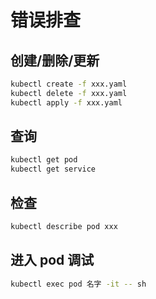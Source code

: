 # 错误排查

## 创建/删除/更新

```bash
kubectl create -f xxx.yaml
kubectl delete -f xxx.yaml
kubectl apply -f xxx.yaml
```

## 查询

```bash
kubectl get pod
kubectl get service
```

## 检查

```bash
kubectl describe pod xxx
```

## 进入 pod 调试

```bash
kubectl exec pod 名字 -it -- sh
```
